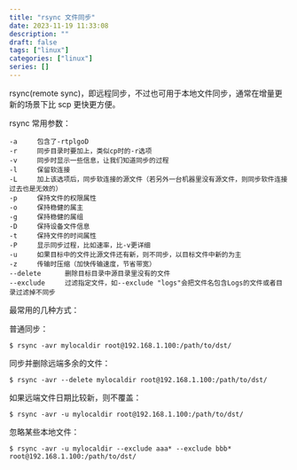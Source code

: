 ```yaml
---
title: "rsync 文件同步"
date: 2023-11-19 11:33:08
description: ""
draft: false
tags: ["linux"]
categories: ["linux"]
series: []
---
```


rsync(remote sync)，即远程同步，不过也可用于本地文件同步，通常在增量更新的场景下比 scp 更快更方便。

rsync 常用参数：

```shell
-a     包含了-rtplgoD
-r     同步目录时要加上，类似cp时的-r选项
-v     同步时显示一些信息，让我们知道同步的过程
-l     保留软连接
-L     加上该选项后，同步软连接的源文件（若另外一台机器里没有源文件，则同步软件连接过去也是无效的）
-p     保持文件的权限属性
-o     保持稳健的属主
-g     保持稳健的属组
-D     保持设备文件信息
-t     保持文件的时间属性
-P     显示同步过程，比如速率，比-v更详细
-u     如果目标中的文件比源文件还有新，则不同步，以目标文件中新的为主
-z     传输时压缩（加快传输速度，节省带宽）
--delete      删除目标目录中源目录里没有的文件
--exclude     过滤指定文件，如--exclude "logs"会把文件名包含Logs的文件或者目录过滤掉不同步
```

最常用的几种方式：

普通同步：

```shell
$ rsync -avr mylocaldir root@192.168.1.100:/path/to/dst/
```

同步并删除远端多余的文件：

```shell
$ rsync -avr --delete mylocaldir root@192.168.1.100:/path/to/dst/
```

如果远端文件日期比较新，则不覆盖：

```shell
$ rsync -avr -u mylocaldir root@192.168.1.100:/path/to/dst/
```

忽略某些本地文件：

```shell
$ rsync -avr -u mylocaldir --exclude aaa* --exclude bbb* root@192.168.1.100:/path/to/dst/
```
